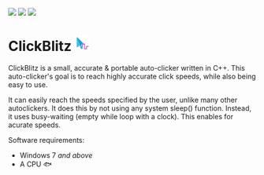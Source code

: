 ﻿![](https://img.shields.io/badge/Current%20Release-1.0.0-green) ![](https://img.shields.io/badge/License-AGPL%203.0-yellow) ![](https://img.shields.io/github/commits-since/Davide244/ClickBlitz/latest)
# ClickBlitz <img src="https://github.com/Davide244/ClickBlitz/raw/d43074632ac54b8b77ad204ad31dfeac34b680fa/ReadmeIcon.png" width="30" height="30">
ClickBlitz is a small, accurate & portable auto-clicker written in C++. This auto-clicker's goal is to reach highly accurate click speeds, while also being easy to use.

It can easily reach the speeds specified by the user, unlike many other autoclickers. It does this by not using any system sleep() function. Instead, it uses busy-waiting (empty while loop with a clock). This enables for acurate speeds.

Software requirements:
- Windows 7 *and above*
- A CPU 🐟